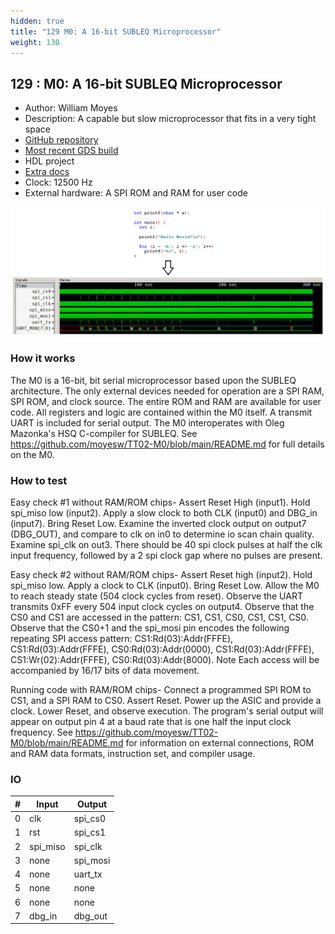 ```yaml
---
hidden: true
title: "129 M0: A 16-bit SUBLEQ Microprocessor"
weight: 130
---
```


## 129 : M0: A 16-bit SUBLEQ Microprocessor

* Author: William Moyes
* Description: A capable but slow microprocessor that fits in a very tight space
* [GitHub repository](https://github.com/moyesw/TT02-M0)
* [Most recent GDS build](https://github.com/moyesw/TT02-M0/actions/runs/3598275101)
* HDL project
* [Extra docs](https://github.com/moyesw/TT02-M0/blob/main/README.md)
* Clock: 12500 Hz
* External hardware: A SPI ROM and RAM for user code

![picture](images/hello_c.png)

### How it works

The M0 is a 16-bit, bit serial microprocessor based upon the SUBLEQ architecture. The only external devices needed for operation are a SPI RAM, SPI ROM, and clock source. The entire ROM and RAM are available for user code.  All registers and logic are contained within the M0 itself. A transmit UART is included for serial output. The M0 interoperates with Oleg Mazonka's HSQ C-compiler for SUBLEQ. See https://github.com/moyesw/TT02-M0/blob/main/README.md for full details on the M0.

### How to test

Easy check #1 without RAM/ROM chips- Assert Reset High (input1). Hold spi_miso low (input2). Apply a slow clock to both CLK (input0) and DBG_in (input7). Bring Reset Low. Examine the inverted clock output on output7 (DBG_OUT), and compare to clk on in0 to determine io scan chain quality. Examine spi_clk on out3. There should be 40 spi clock pulses at half the clk input frequency, followed by a 2 spi clock gap where no pulses are present.

Easy check #2 without RAM/ROM chips- Assert Reset high (input2). Hold spi_miso low. Apply a clock to CLK (input0). Bring Reset Low. Allow the M0 to reach steady state (504 clock cycles from reset). Observe the UART transmits 0xFF every 504 input clock cycles on output4. Observe that the CS0 and CS1 are accessed in the pattern: CS1, CS1, CS0, CS1, CS1, CS0. Observe that the CS0+1 and the spi_mosi pin encodes the following repeating SPI access pattern: CS1:Rd(03):Addr(FFFE), CS1:Rd(03):Addr(FFFE), CS0:Rd(03):Addr(0000), CS1:Rd(03):Addr(FFFE), CS1:Wr(02):Addr(FFFE), CS0:Rd(03):Addr(8000). Note Each access will be accompanied by 16/17 bits of data movement.

Running code with RAM/ROM chips- Connect a programmed SPI ROM to CS1, and a SPI RAM to CS0. Assert Reset. Power up the ASIC and provide a clock. Lower Reset, and observe execution. The program's serial output will appear on output pin 4 at a baud rate that is one half the input clock frequency. See https://github.com/moyesw/TT02-M0/blob/main/README.md for information on external connections, ROM and RAM data formats, instruction set, and compiler usage.


### IO

| # | Input        | Output       |
|---|--------------|--------------|
| 0 | clk  | spi_cs0 |
| 1 | rst  | spi_cs1 |
| 2 | spi_miso  | spi_clk |
| 3 | none  | spi_mosi |
| 4 | none  | uart_tx |
| 5 | none  | none |
| 6 | none  | none |
| 7 | dbg_in  | dbg_out |
